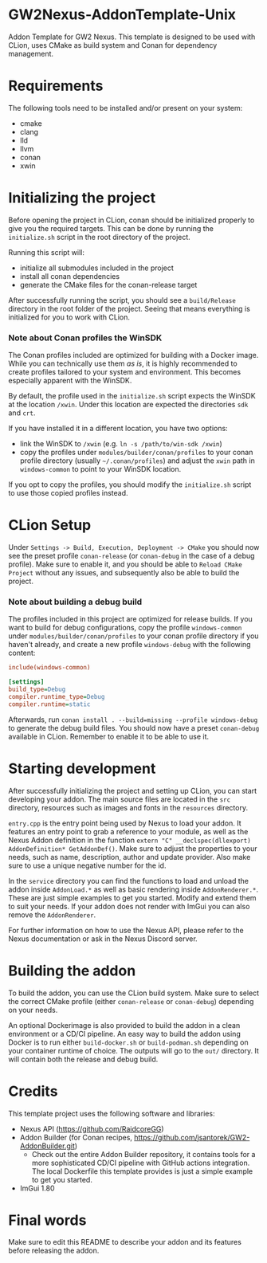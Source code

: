 # GW2Nexus-AddonTemplate-Unix
Addon Template for GW2 Nexus. 
This template is designed to be used with CLion, uses CMake as build system and Conan for dependency management.

# Requirements
The following tools need to be installed and/or present on your system:
- cmake
- clang
- lld
- llvm
- conan
- xwin

# Initializing the project
Before opening the project in CLion, conan should be initialized properly to give you the required targets.
This can be done by running the `initialize.sh` script in the root directory of the project.

Running this script will:
- initialize all submodules included in the project
- install all conan dependencies
- generate the CMake files for the conan-release target

After successfully running the script, you should see a `build/Release` directory in the root folder of the project.
Seeing that means everything is initialized for you to work with CLion.

### Note about Conan profiles the WinSDK
The Conan profiles included are optimized for building with a Docker image. While you can technically use them *as is*, 
it is highly recommended to create profiles tailored to your system and environment. This becomes especially apparent with the WinSDK.

By default, the profile used in the `initialize.sh` script expects the WinSDK at the location `/xwin`.
Under this location are expected the directories `sdk` and `crt`.

If you have installed it in a different location, you have two options:
- link the WinSDK to `/xwin` (e.g. `ln -s /path/to/win-sdk /xwin`)
- copy the profiles under `modules/builder/conan/profiles` to your conan profile directory (usually `~/.conan/profiles`) and adjust the `xwin` path in `windows-common` to point to your WinSDK location.

If you opt to copy the profiles, you should modify the `initialize.sh` script to use those copied profiles instead.

# CLion Setup
Under `Settings -> Build, Execution, Deployment -> CMake` you should now see the preset profile `conan-release` (or `conan-debug` in the case of a debug profile).
Make sure to enable it, and you should be able to `Reload CMake Project` without any issues, and subsequently also be able to build the project.

### Note about building a debug build
The profiles included in this project are optimized for release builds. If you want to build for debug configurations, copy the profile `windows-common` under
`modules/builder/conan/profiles` to your conan profile directory if you haven't already, 
and create a new profile `windows-debug` with the following content:

```ini
include(windows-common)

[settings]
build_type=Debug
compiler.runtime_type=Debug
compiler.runtime=static
```

Afterwards, run `conan install . --build=missing --profile windows-debug` to generate the debug build files.
You should now have a preset `conan-debug` available in CLion. Remember to enable it to be able to use it.

# Starting development
After successfully initializing the project and setting up CLion, you can start developing your addon.
The main source files are located in the `src` directory, resources such as images and fonts in the `resources` directory.

`entry.cpp` is the entry point being used by Nexus to load your addon. It features an entry point to grab a reference to your module,
as well as the Nexus Addon definition in the function `extern "C" __declspec(dllexport) AddonDefinition* GetAddonDef()`.
Make sure to adjust the properties to your needs, such as name, description, author and update provider. Also make sure to use a unique negative number for the id.

In the `service` directory you can find the functions to load and unload the addon inside `AddonLoad.*` as well as basic rendering inside `AddonRenderer.*`.
These are just simple examples to get you started. Modify and extend them to suit your needs. If your addon does not render with ImGui you can also remove the `AddonRenderer`.

For further information on how to use the Nexus API, please refer to the Nexus documentation or ask in the Nexus Discord server.

# Building the addon
To build the addon, you can use the CLion build system. Make sure to select the correct CMake profile (either `conan-release` or `conan-debug`) depending on your needs.

An optional Dockerimage is also provided to build the addon in a clean environment or a CD/CI pipeline. An easy way to build the addon using
Docker is to run either `build-docker.sh` or `build-podman.sh` depending on your container runtime of choice. The outputs will go to the `out/` directory.
It will contain both the release and debug build.

# Credits
This template project uses the following software and libraries:
- Nexus API (https://github.com/RaidcoreGG)
- Addon Builder (for Conan recipes, https://github.com/jsantorek/GW2-AddonBuilder.git)
  - Check out the entire Addon Builder repository, it contains tools for a more sophisticated CD/CI pipeline with GitHub actions integration. 
    The local Dockerfile this template provides is just a simple example to get you started.
- ImGui 1.80

# Final words
Make sure to edit this README to describe your addon and its features before releasing the addon.
